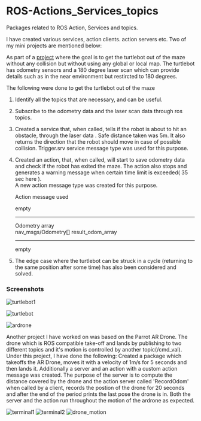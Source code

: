 # ROS-Actions_Services_topics
Packages related to ROS Action, Services and topics.

I have created various services, action clients. action servers etc. Two of my mini projects are mentioned below:

As part of a [project](https://rds.theconstructsim.com/tc_projects/use_project_share_link/4bcc0470-4192-4649-b354-8cfdd450ae8f?utm_source=books&utm_medium=basics&utm_campaign=turtle)
where the goal is to get the turtlebot out of the maze without any collision but without using any global or local map. 
The turtlebot has odometry sensors and a 180 degree laser scan which can provide details such as in the near environment
but restircted to 180 degrees.

The following were done to get the turtlebot out of the maze 
1. Identify all the topics that are necessary, and can be useful.
2. Subscribe to the odometry data and the laser scan data through ros topics.
3. Created a service that, when called, tells if the robot is about to hit an obstacle, through the laser data .
   Safe distance taken was 5m. It also returns the direction that the robot should move in case of possible collision. 
   Trigger.srv service message type was used for this purpose.

4. Created an action, that, when called, will start to save odometry data and check if the robot has exited the maze. 
   The action also stops and generates a warning message when certain time limit is exceeded( 35 sec here ).  
   A new action message type was created for this purpose. 
   
   
   Action message used
   
   empty                
   
   ---                             
   
   Odometry array             
   nav_msgs/Odometry[] result_odom_array                
   
   ---                             
   empty

5. The edge case where the turtlebot can be struck in a cycle (returning to the same position after some time) has also been    considered and solved.
   


### Screenshots
![turtlebot1](https://user-images.githubusercontent.com/56476887/85292699-f0325000-b4b9-11ea-9b09-855d5650c013.png)

![turtlebot](https://user-images.githubusercontent.com/56476887/85299116-7d79a280-b4c2-11ea-875e-11e3050c13fd.gif)



![ardrone](https://user-images.githubusercontent.com/56476887/85292666-e3156100-b4b9-11ea-9258-681043405400.png)


Another project I have worked on was based on the Parrot AR Drone. The drone which is ROS compatible take-off and lands by publishing to two different topics and it's motion is controlled by another topic(/cmd_val). 
Under this project, I have done the following:
Created a package which takeoffs the AR Drone, moves it with a velocity of 1m/s for 5 seconds and then lands it. Additionally a server and an action with a custom action message was created. The purpose of the server is to compute the distance covered by the drone and the action server called 'RecordOdom' when called by a client, records the postion of the drone for 20 seconds and after the end of the period prints the last pose the drone is in. Both the server and the action run throughout the motion of the ardrone as expected.

![terminal1](https://user-images.githubusercontent.com/56476887/85295889-312c6380-b4be-11ea-8f8f-2facc109545f.png)
![terminal2](https://user-images.githubusercontent.com/56476887/85295886-2ffb3680-b4be-11ea-990f-67820ab27da6.png)
![drone_motion](https://user-images.githubusercontent.com/56476887/85292688-e9a3d880-b4b9-11ea-9569-3fb1026796e2.gif)

